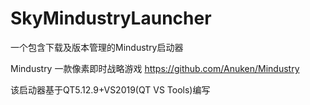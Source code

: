 # SkyMindustryLauncher
一个包含下载及版本管理的Mindustry启动器

Mindustry 一款像素即时战略游戏
https://github.com/Anuken/Mindustry

该启动器基于QT5.12.9+VS2019(QT VS Tools)编写
